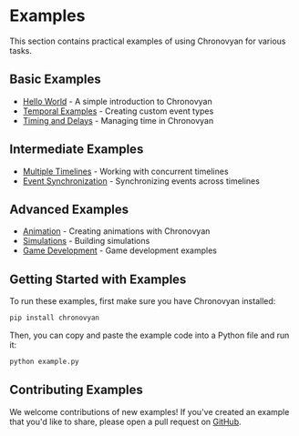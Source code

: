 # Examples

This section contains practical examples of using Chronovyan for various tasks.

## Basic Examples

- [Hello World](hello_world.md) - A simple introduction to Chronovyan
- [Temporal Examples](temporal_examples.md) - Creating custom event types
- [Timing and Delays](timing.md) - Managing time in Chronovyan

## Intermediate Examples

- [Multiple Timelines](multiple_timelines.md) - Working with concurrent timelines
- [Event Synchronization](synchronization.md) - Synchronizing events across timelines

## Advanced Examples

- [Animation](animation/) - Creating animations with Chronovyan
- [Simulations](simulations/) - Building simulations
- [Game Development](games/) - Game development examples

## Getting Started with Examples

To run these examples, first make sure you have Chronovyan installed:

```bash
pip install chronovyan
```

Then, you can copy and paste the example code into a Python file and run it:

```bash
python example.py
```

## Contributing Examples

We welcome contributions of new examples! If you've created an example that you'd like to share, please open a pull request on [GitHub](https://github.com/Chronovyan/Chronovyan.github.io).
